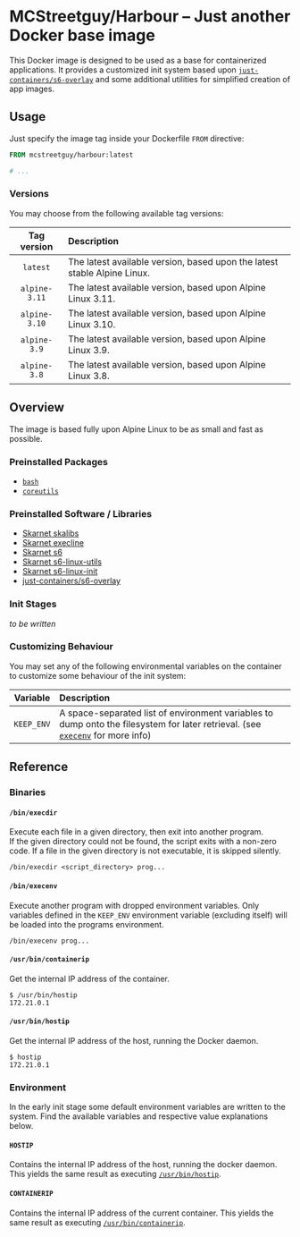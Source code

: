 # MCStreetguy/Harbour – Just another Docker base image

This Docker image is designed to be used as a base for containerized applications.
It provides a customized init system based upon [`just-containers/s6-overlay`](https://github.com/just-containers/s6-overlay) and some additional utilities for simplified creation of app images.

## Usage

Just specify the image tag inside your Dockerfile `FROM` directive:

```Dockerfile
FROM mcstreetguy/harbour:latest

# ...
```

### Versions

You may choose from the following available tag versions:

| Tag version | Description |
|:-----------:|:------------|
| `latest` | The latest available version, based upon the latest stable Alpine Linux. |
| `alpine-3.11` | The latest available version, based upon Alpine Linux 3.11. |
| `alpine-3.10` | The latest available version, based upon Alpine Linux 3.10. |
| `alpine-3.9` | The latest available version, based upon Alpine Linux 3.9. |
| `alpine-3.8` | The latest available version, based upon Alpine Linux 3.8. |

## Overview

The image is based fully upon Alpine Linux to be as small and fast as possible.

### Preinstalled Packages

- [`bash`](https://pkgs.alpinelinux.org/package/edge/main/x86_64/bash)
- [`coreutils`](https://pkgs.alpinelinux.org/package/edge/main/x86_64/coreutils)

### Preinstalled Software / Libraries

- [Skarnet skalibs](https://skarnet.org/software/skalibs/)
- [Skarnet execline](https://skarnet.org/software/execline/)
- [Skarnet s6](https://skarnet.org/software/s6/)
- [Skarnet s6-linux-utils](https://skarnet.org/software/s6-linux-utils/)
- [Skarnet s6-linux-init](https://skarnet.org/software/s6-linux-init/)
- [just-containers/s6-overlay](https://github.com/just-containers/s6-overlay)

### Init Stages

_to be written_

### Customizing Behaviour

You may set any of the following environmental variables on the container to customize some behaviour of the init system:

| Variable | Description |
|:--------:|:------------|
| `KEEP_ENV` | A space-separated list of environment variables to dump onto the filesystem for later retrieval. (see [`execenv`](#binexecenv) for more info) |

## Reference

### Binaries

#### `/bin/execdir`

Execute each file in a given directory, then exit into another program.  
If the given directory could not be found, the script exits with a non-zero code.
If a file in the given directory is not executable, it is skipped silently.

```shell
/bin/execdir <script_directory> prog...
```

#### `/bin/execenv`

Execute another program with dropped environment variables.
Only variables defined in the `KEEP_ENV` environment variable (excluding itself) will be loaded into the programs environment.

```shell
/bin/execenv prog...
```

#### `/usr/bin/containerip`

Get the internal IP address of the container.

```shell
$ /usr/bin/hostip
172.21.0.1
```

#### `/usr/bin/hostip`

Get the internal IP address of the host, running the Docker daemon.

```shell
$ hostip
172.21.0.1
```

### Environment

In the early init stage some default environment variables are written to the system.
Find the available variables and respective value explanations below.

#### `HOSTIP`

Contains the internal IP address of the host, running the docker daemon.
This yields the same result as executing [`/usr/bin/hostip`](#usrbinhostip).

#### `CONTAINERIP`

Contains the internal IP address of the current container.
This yields the same result as executing [`/usr/bin/containerip`](#usrbincontainerip).
